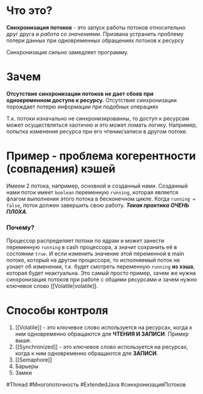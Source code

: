 # Что это?
**Синхронизация потоков** - это запуск работы потоков относительно друг друга и *работа со значениями*. Призвана устранить проблему потери данных при одновременных обращениях потоков к ресурсу

Синхронизация сильно замедляет программу.
# Зачем
**Отсутствие синхронизации потоков не дает сбоев при одновременном доступе к ресурсу.** Отсутствие синхронизации порождает потерю информации при подобных операциях

Т.к. потоки изначально не синхронизированны, то доступ к ресурсам может осуществляться хаотично и это может ломать логику. Например, попытка изменения ресурса при его чтении/записи в другом потоке.
# Пример - проблема когерентности (совпадения) кэшей
Имеем 2 потока, например, основной и созданный нами. Созданный нами поток имеет `boolean` переменную `running`, которая является флагом выполнения этого потока в бесконечном цикле. Когда `running = false`, поток должен завершить свою работу. ***Такая практика ОЧЕНЬ ПЛОХА***.
### Почему?
Процессор распределяет потоки по ядрам и может занести переменную `running` в cash процессора, а значит сохранить её в состоянии `true`. И если изменить значение этой переменной в main потоке, который на другом процессоре, то исполняемый поток не узнает об изменении, т.к. будет смотреть переменную `running` **из хэша**, которая будет неактуальна. Это самый просто пример, зачем же нужна синхронизация потоков при работе с общими ресурсами и зачем нужно ключевое слово [[Volatile|volatile]].
# Способы контроля
1. [[Volatile]] - это ключевое слово используется на ресурсах, когда к ним одновременно обращаются для **ЧТЕНИЯ И ЗАПИСИ**. Пример выше.
2. [[Synchronized]] - это ключевое слово используется на ресурсах, когда к ним одновременно обращаются для **ЗАПИСИ**.
3. [[Semaphore]]
4. Барьеры
5. Замки

#Thread #Многопоточность #ExtendedJava #синхронизацияПотоков 